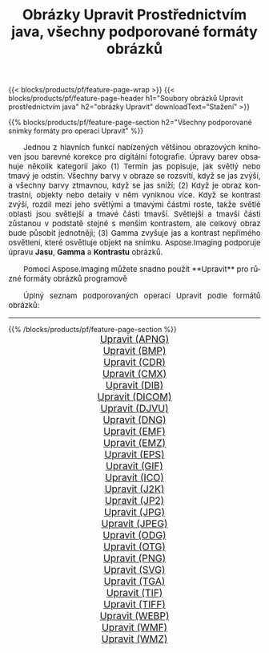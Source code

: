 ﻿---
title: Obrázky Upravit Prostřednictvím java, všechny podporované formáty obrázků 
weight: 3920
url: /cs/java/adjust/ 
lang: cs
langdirlevel: 2
locales: zh-hans,ja,it,ru,de,es,fr,nl,id,lt,pl,pt,vi,tr,ko,zh-hant,ar,hi,th,sv,cs,uk,he
description: Pomocí Aspose.Imaging můžete snadno Upravit obrázky přes java
---

{{< blocks/products/pf/feature-page-wrap >}}
{{< blocks/products/pf/feature-page-header h1="Soubory obrázků Upravit prostřednictvím java" h2="obrázky Upravit" downloadText="Stažení" >}}


{{% blocks/products/pf/feature-page-section  h2="Všechny podporované snímky formáty pro operaci Upravit" %}}
<p align="justify" style="text-indent:2em;font-size:15px;">
Jednou z hlavních funkcí nabízených většinou obrazových knihoven jsou barevné korekce pro digitální fotografie. Úpravy barev obsahuje několik kategorií jako (1) Termín jas popisuje, jak světlý nebo tmavý je odstín. Všechny barvy v obraze se rozsvítí, když se jas zvýší, a všechny barvy ztmavnou, když se jas sníží; (2) Když je obraz kontrastní, objekty nebo detaily v něm vyniknou více. Když se kontrast zvýší, rozdíl mezi jeho světlými a tmavými částmi roste, takže světlé oblasti jsou světlejší a tmavé části tmavší. Světlejší a tmavší části zůstanou v podstatě stejné s menším kontrastem, ale celkový obraz bude působit jednotněji; (3) Gamma zvyšuje jas a kontrast nepřímého osvětlení, které osvětluje objekt na snímku. Aspose.Imaging podporuje úpravu <b>Jasu</b>, <b>Gamma</b> a <b>Kontrastu</b> obrázků.
</p>
<p align="justify" style="text-indent:2em;font-size:15px;">
Pomocí Aspose.Imaging můžete snadno použít **Upravit** pro různé formáty obrázků programově
</p>
<p align="justify" style="text-indent:2em;font-size:15px;">
Úplný seznam podporovaných operací Upravit podle formátů obrázků:
</p>
<hr/>
{{% /blocks/products/pf/feature-page-section %}}
<div class="container-fluid productfamilypage bg-gray">
    <div class="convertypes bg-gray agp-content section">
        <div class="container">
		<div class="row other-converters" style="gap: 10px;font-size: 19px;text-align:center;">
		    <div class='col-md-2 other-converter remove-lp remove-rp'><a href="/imaging/cs/java/adjust/apng/" style="padding:15px;">Upravit (APNG)</a></div><div class='col-md-2 other-converter remove-lp remove-rp'><a href="/imaging/cs/java/adjust/bmp/" style="padding:15px;">Upravit (BMP)</a></div><div class='col-md-2 other-converter remove-lp remove-rp'><a href="/imaging/cs/java/adjust/cdr/" style="padding:15px;">Upravit (CDR)</a></div><div class='col-md-2 other-converter remove-lp remove-rp'><a href="/imaging/cs/java/adjust/cmx/" style="padding:15px;">Upravit (CMX)</a></div><div class='col-md-2 other-converter remove-lp remove-rp'><a href="/imaging/cs/java/adjust/dib/" style="padding:15px;">Upravit (DIB)</a></div><div class='col-md-2 other-converter remove-lp remove-rp'><a href="/imaging/cs/java/adjust/dicom/" style="padding:15px;">Upravit (DICOM)</a></div><div class='col-md-2 other-converter remove-lp remove-rp'><a href="/imaging/cs/java/adjust/djvu/" style="padding:15px;">Upravit (DJVU)</a></div><div class='col-md-2 other-converter remove-lp remove-rp'><a href="/imaging/cs/java/adjust/dng/" style="padding:15px;">Upravit (DNG)</a></div><div class='col-md-2 other-converter remove-lp remove-rp'><a href="/imaging/cs/java/adjust/emf/" style="padding:15px;">Upravit (EMF)</a></div><div class='col-md-2 other-converter remove-lp remove-rp'><a href="/imaging/cs/java/adjust/emz/" style="padding:15px;">Upravit (EMZ)</a></div><div class='col-md-2 other-converter remove-lp remove-rp'><a href="/imaging/cs/java/adjust/eps/" style="padding:15px;">Upravit (EPS)</a></div><div class='col-md-2 other-converter remove-lp remove-rp'><a href="/imaging/cs/java/adjust/gif/" style="padding:15px;">Upravit (GIF)</a></div><div class='col-md-2 other-converter remove-lp remove-rp'><a href="/imaging/cs/java/adjust/ico/" style="padding:15px;">Upravit (ICO)</a></div><div class='col-md-2 other-converter remove-lp remove-rp'><a href="/imaging/cs/java/adjust/j2k/" style="padding:15px;">Upravit (J2K)</a></div><div class='col-md-2 other-converter remove-lp remove-rp'><a href="/imaging/cs/java/adjust/jp2/" style="padding:15px;">Upravit (JP2)</a></div><div class='col-md-2 other-converter remove-lp remove-rp'><a href="/imaging/cs/java/adjust/jpg/" style="padding:15px;">Upravit (JPG)</a></div><div class='col-md-2 other-converter remove-lp remove-rp'><a href="/imaging/cs/java/adjust/jpeg/" style="padding:15px;">Upravit (JPEG)</a></div><div class='col-md-2 other-converter remove-lp remove-rp'><a href="/imaging/cs/java/adjust/odg/" style="padding:15px;">Upravit (ODG)</a></div><div class='col-md-2 other-converter remove-lp remove-rp'><a href="/imaging/cs/java/adjust/otg/" style="padding:15px;">Upravit (OTG)</a></div><div class='col-md-2 other-converter remove-lp remove-rp'><a href="/imaging/cs/java/adjust/png/" style="padding:15px;">Upravit (PNG)</a></div><div class='col-md-2 other-converter remove-lp remove-rp'><a href="/imaging/cs/java/adjust/svg/" style="padding:15px;">Upravit (SVG)</a></div><div class='col-md-2 other-converter remove-lp remove-rp'><a href="/imaging/cs/java/adjust/tga/" style="padding:15px;">Upravit (TGA)</a></div><div class='col-md-2 other-converter remove-lp remove-rp'><a href="/imaging/cs/java/adjust/tif/" style="padding:15px;">Upravit (TIF)</a></div><div class='col-md-2 other-converter remove-lp remove-rp'><a href="/imaging/cs/java/adjust/tiff/" style="padding:15px;">Upravit (TIFF)</a></div><div class='col-md-2 other-converter remove-lp remove-rp'><a href="/imaging/cs/java/adjust/webp/" style="padding:15px;">Upravit (WEBP)</a></div><div class='col-md-2 other-converter remove-lp remove-rp'><a href="/imaging/cs/java/adjust/wmf/" style="padding:15px;">Upravit (WMF)</a></div><div class='col-md-2 other-converter remove-lp remove-rp'><a href="/imaging/cs/java/adjust/wmz/" style="padding:15px;">Upravit (WMZ)</a></div>
                </div>
        </div>
    </div>
</div>
<br/>
